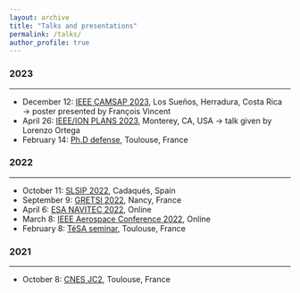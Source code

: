 ```yaml
---
layout: archive
title: "Talks and presentations"
permalink: /talks/
author_profile: true
---
```


### 2023
---
- December 12: [IEEE CAMSAP 2023](/talks/2023-12-12-CAMSAP-surface-talk), Los Sueños, Herradura, Costa Rica &rarr; poster presented by François Vincent
- April 26: [IEEE/ION PLANS 2023](/talks/2023-04-24-PLANS-gnss-l5-e5-talk), Monterey, CA, USA &rarr; talk given by Lorenzo Ortega
- February 14: [Ph.D defense](/talks/2023-02-14-phd-defense), Toulouse, France

### 2022
---
- October 11: [SLSIP 2022](/talks/2022-10-11-SLSIP-extended-target-talk), Cadaqués, Spain
- September 9: [GRETSI 2022](/talks/2022-09-06-GRETSI-bande-large-talk), Nancy, France
- April 6: [ESA NAVITEC 2022](/talks/2022-04-05-NAVITEC-ground-gnss-r-talk), Online
- March 8: [IEEE Aerospace Conference 2022](/talks/2022-03-05-AEROCONF-multipath-talk), Online
- February 8: [TéSA seminar](/talks/2022-02-08-TESA-seminar-talk), Toulouse, France

### 2021
---
- October 8: [CNES JC2](/talks/2021-10-06-CNES-jc2-talk), Toulouse, France